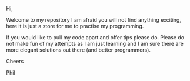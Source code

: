 Hi,

Welcome to my repository I am afraid you will not find anything exciting, here it is just a store for me to practise my programming.

If you would like to pull my code apart and offer tips please do. Please do not make fun of my attempts as I am just learning and I am sure there are more elegant solutions out there (and better programmers).


Cheers


Phil
